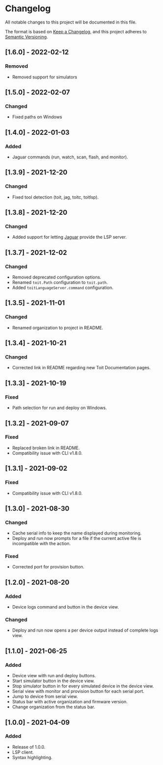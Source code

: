 # Changelog
All notable changes to this project will be documented in this file.

The format is based on [Keep a Changelog](https://keepachangelog.com/en/1.0.0/),
and this project adheres to [Semantic Versioning](https://semver.org/spec/v2.0.0.html).

## [1.6.0] - 2022-02-12
### Removed
- Removed support for simulators

## [1.5.0] - 2022-02-07
### Changed
- Fixed paths on Windows

## [1.4.0] - 2022-01-03
### Added
- Jaguar commands (run, watch, scan, flash, and monitor).

## [1.3.9] - 2021-12-20
### Changed
- Fixed tool detection (toit, jag, toitc, toitlsp).

## [1.3.8] - 2021-12-20
### Changed
- Added support for letting [Jaguar](https://github.com/toitlang/jaguar) provide the LSP server.

## [1.3.7] - 2021-12-02
### Changed
- Removed deprecated configuration options.
- Renamed `toit.Path` configuration to `toit.path`.
- Added `toitLanguageServer.command` configuration.

## [1.3.5] - 2021-11-01
### Changed
- Renamed organization to project in README.

## [1.3.4] - 2021-10-21
### Changed
- Corrected link in README regarding new Toit Documentation pages.

## [1.3.3] - 2021-10-19
### Fixed
- Path selection for run and deploy on Windows.

## [1.3.2] - 2021-09-07
### Fixed
- Replaced broken link in README.
- Compatibility issue with CLI v1.8.0.

## [1.3.1] - 2021-09-02
### Fixed
- Compatibility issue with CLI v1.8.0.

## [1.3.0] - 2021-08-30
### Changed
- Cache serial info to keep the name displayed during monitoring.
- Deploy and run now prompts for a file if the current active file is incompatible with the action.

### Fixed
- Corrected port for provision button.

## [1.2.0] - 2021-08-20
### Added
- Device logs command and button in the device view.
### Changed
- Deploy and run now opens a per device output instead of complete logs view.

## [1.1.0] - 2021-06-25
### Added
- Device view with run and deploy buttons.
- Start simulator button in the device view.
- Stop simulator button in for every simulated device in the device view.
- Serial view with monitor and provision button for each serial port.
- Jump to device from serial view.
- Status bar with active organization and firmware version.
- Change organization from the status bar.

## [1.0.0] - 2021-04-09
### Added
- Release of 1.0.0.
- LSP client.
- Syntax highlighting.
